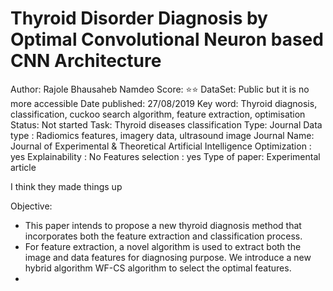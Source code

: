 # Thyroid Disorder Diagnosis by Optimal Convolutional Neuron based CNN Architecture

Author: Rajole Bhausaheb Namdeo
Score: ⭐️⭐️
DataSet: Public but it is no more accessible 
Date published: 27/08/2019
Key word: Thyroid diagnosis, classification, cuckoo search algorithm, feature extraction, optimisation
Status: Not started
Task: Thyroid diseases classification
Type: Journal
Data type : Radiomics features, imagery data, ultrasound image
Journal Name: Journal of Experimental & Theoretical Artificial Intelligence
Optimization : yes
Explainability : No
Features selection : yes
Type of paper: Experimental article

I think they made things up

Objective:

- This paper intends to propose a new thyroid diagnosis method that incorporates both the feature extraction and classification process.
- For feature extraction, a novel algorithm is used to extract both the image and data features for diagnosing purpose. We introduce a new hybrid algorithm WF-CS algorithm to select the optimal features.
-